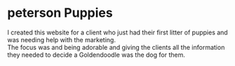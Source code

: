 # peterson Puppies  
I created this website for a client who just had their first litter of puppies and was needing help with the marketing.  
The focus was and being adorable and giving the clients all the information they needed to decide a Goldendoodle was the dog for them.
